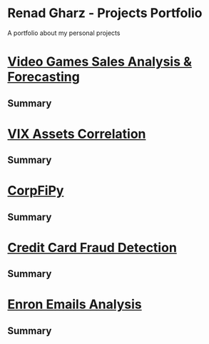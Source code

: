# Renad Gharz - Projects Portfolio
A portfolio about my personal projects


# [Video Games Sales Analysis & Forecasting](https://github.com/renadgharz/video-games-sales-forecast)
## Summary



# [VIX Assets Correlation](https://github.com/renadgharz/vix-assets-correlation)
## Summary



# [CorpFiPy](https://github.com/renadgharz/CorpFiPy)
## Summary



# [Credit Card Fraud Detection](https://github.com/renadgharz/credit-card-fraud-detection)
## Summary



# [Enron Emails Analysis](https://github.com/renadgharz/Enr-ail)
## Summary


